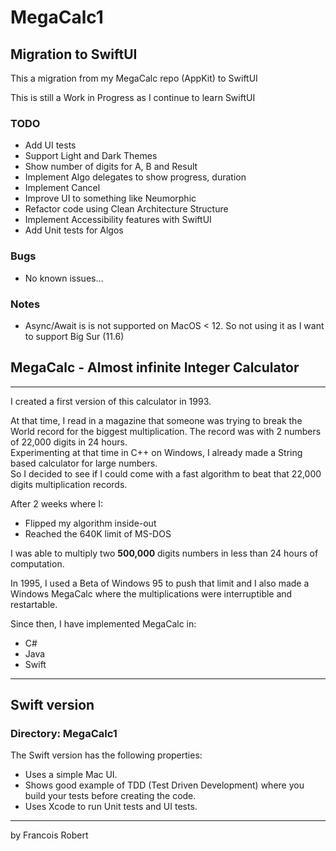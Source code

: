 # MegaCalc1

## Migration to SwiftUI
This a migration from my MegaCalc repo (AppKit) to SwiftUI

This is still a Work in Progress as I continue to learn SwiftUI

### TODO
- Add UI tests
- Support Light and Dark Themes
- Show number of digits for A, B and Result
- Implement Algo delegates to show progress, duration
- Implement Cancel
- Improve UI to something like Neumorphic
- Refactor code using Clean Architecture Structure
- Implement Accessibility features with SwiftUI
- Add Unit tests for Algos

### Bugs
- No known issues...

### Notes
- Async/Await is is not supported on MacOS < 12. So not using it as I want to support Big Sur (11.6)


## MegaCalc - Almost infinite Integer Calculator
---
I created a first version of this calculator in 1993.  

At that time, I read in a magazine that someone was trying to break the World record for the biggest multiplication. The record was with 2 numbers of 22,000 digits in 24 hours.  
Experimenting at that time in C++ on Windows, I already made a String based calculator for large numbers.  
So I decided to see if I could come with a fast algorithm to beat that 22,000 digits multiplication records.

After 2 weeks where I:
- Flipped my algorithm inside-out
- Reached the 640K limit of MS-DOS

I was able to multiply two **500,000** digits numbers in less than 24 hours of computation.

In 1995, I used a Beta of Windows 95 to push that limit and I also made a Windows MegaCalc where the multiplications were interruptible and restartable.

Since then, I have implemented MegaCalc in:
- C#
- Java
- Swift

---
## Swift version
### Directory: MegaCalc1
The Swift version has the following properties:
- Uses a simple Mac UI.
- Shows good example of TDD (Test Driven Development) where you build your tests before creating the code.
- Uses Xcode to run Unit tests and UI tests.

---
by Francois Robert 

